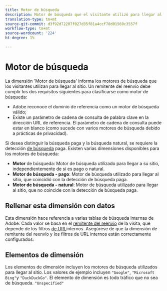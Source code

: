 ```yaml
---
title: Motor de búsqueda
description: Motor de búsqueda que el visitante utilizó para llegar al sitio.
translation-type: tm+mt
source-git-commit: d3f92d72207f027d35f81a4ccf70d01569c3557f
workflow-type: tm+mt
source-wordcount: '224'
ht-degree: 1%

---
```



# Motor de búsqueda

La dimensión &#39;Motor de búsqueda&#39; informa los motores de búsqueda que los visitantes utilizan para llegar al sitio. Un remitente del reenvío debe cumplir los dos requisitos siguientes para clasificarse como motor de búsqueda:

* Adobe reconoce el dominio de referencia como un motor de búsqueda válido;
* Existe un parámetro de cadena de consulta de palabra clave en la dirección URL de referencia. El parámetro de cadena de consulta puede estar en blanco (como sucede con varios motores de búsqueda debido a prácticas de privacidad).

Si desea distinguir la búsqueda paga y la búsqueda natural, se requiere la detección [de búsqueda](/help/admin/admin/paid-search-detection/paid-search-detection.md) paga. Existen varias dimensiones disponibles para los motores de búsqueda:

* **Motor** de búsqueda: Motor de búsqueda utilizado para llegar a su sitio, independientemente de si es pago o natural.
* **Motor de búsqueda - pago**: Motor de búsqueda utilizado para llegar al sitio, que coincidió con la detección de búsqueda paga.
* **Motor de búsqueda - natural**: Motor de búsqueda utilizado para llegar al sitio, que no coincide con la detección de búsqueda paga.

## Rellenar esta dimensión con datos

Esta dimensión hace referencia a varias tablas de búsqueda internas de Adobe. Cada valor se basa en el [remitente del reenvío](referrer.md) de la visita, que depende de los filtros [de URL](/help/admin/admin/internal-url-filter-admin.md)internos. Asegúrese de que la dimensión de remitente del reenvío y los filtros de URL internos están correctamente configurados.

## Elementos de dimensión

Los elementos de dimensión incluyen los motores de búsqueda utilizados para llegar al sitio. Los valores de ejemplo incluyen `"Google"`, `"Microsoft Bing"`y `"DuckDuckGo"`. El elemento de dimensión es todo tráfico que no sea de búsqueda. `"Unspecified"`
